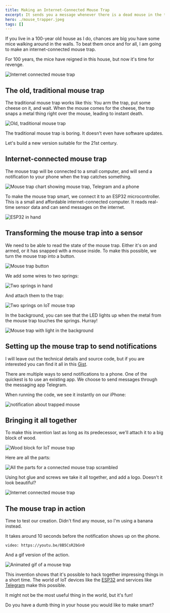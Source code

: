 ```yaml
---
title: Making an Internet-Connected Mouse Trap
excerpt: It sends you a message whenever there is a dead mouse in the trap.
hero: ./mouse_trapper.jpeg
tags: []
---
```


If you live in a 100-year old house as I do, chances are big you have some mice walking around in the walls. To beat them once and for all, I am going to make an internet-connected mouse trap.

For 100 years, the mice have reigned in this house, but now it's time for revenge.

![Internet connected mouse trap](./mouse_trapper.jpeg)

## The old, traditional mouse trap

The traditional mouse trap works like this: You arm the trap, put some cheese on it, and wait. When the mouse comes for the cheese, the trap snaps a metal thing right over the mouse, leading to instant death.

![Old, traditional mouse trap](./traditional-mouse-trap.png)

The traditional mouse trap is boring. It doesn't even have software updates.

Let's build a new version suitable for the 21st century.

## Internet-connected mouse trap

The mouse trap will be connected to a small computer, and will send a notification to your phone when the trap catches something.

![Mouse trap chart showing mouse trap, Telegram and a phone](./mouse-trap-telegram-phone.png)

To make the mouse trap smart, we connect it to an ESP32 microcontroller. This is a small and affordable internet-connected computer. It reads real-time sensor data and can send messages on the internet.

![ESP32 in hand](./esp32-in-hand.png)


## Transforming the mouse trap into a sensor

We need to be able to read the state of the mouse trap. Either it's on and armed, or it has snapped with a mouse inside. To make this possible, we turn the mouse trap into a button.

![Mouse trap button](./mouse-trap-button.png)

We add some wires to two springs:

![Two springs in hand](./springs.jpg)

And attach them to the trap:

![Two springs on IoT mouse trap](./mouse-trap-with-springs.jpg)

In the background, you can see that the LED lights up when the metal from the mouse trap touches the springs. Hurray!

![Mouse trap with light in the background](./mouse-trap-light-background.jpg)


## Setting up the mouse trap to send notifications

I will leave out the technical details and source code, but if you are interested you can find it all in this [Gist](https://gist.github.com/larskarbo/cb198a3465246d7c9d7f6cee2004ab9a).

There are multiple ways to send notifications to a phone. One of the quickest is to use an existing app. We choose to send messages through the messaging app Telegram.

When running the code, we see it instantly on our iPhone:

![notification about trapped mouse](./notification.png)

## Bringing it all together

To make this invention last as long as its predecessor, we'll attach it to a big block of wood.

![Wood block for IoT mouse trap](wood-block.jpg)

Here are all the parts:

![All the parts for a connected mouse trap scrambled](./parts.jpg)


Using hot glue and screws we take it all together, and add a logo. Doesn't it look beautiful?

![Internet connected mouse trap](./mouse_trapper.jpeg)


## The mouse trap in action

Time to test our creation. Didn't find any mouse, so I'm using a banana instead.

It takes around 10 seconds before the notification shows up on the phone.

`video: https://youtu.be/8B5CsR2bGn0`

And a gif version of the action.

![Animated gif of a mouse trap](mouse-trap-gif.gif)

This invention shows that it's possible to hack together impressing things in a short time. The world of IoT devices like the [ESP32](https://www.espressif.com/en/products/modules/esp-wroom-32/overview) and services like [Telegram](https://telegram.org/) make this possible.

It might not be the most useful thing in the world, but it's fun!

Do you have a dumb thing in your house you would like to make smart?